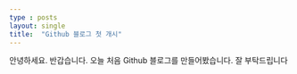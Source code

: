 ```yaml
---
type : posts
layout: single
title:  "Github 블로그 첫 개시"
---
```


안녕하세요. 반갑습니다. 오늘 처음 Github 블로그를 만들어봤습니다.
잘 부탁드립니다
